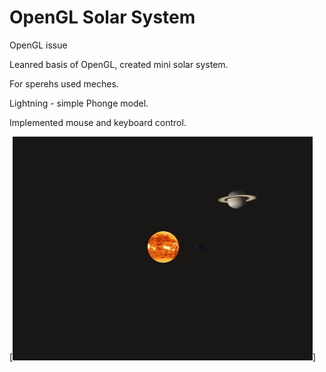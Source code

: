 # OpenGL Solar System
OpenGL issue

Leanred basis of OpenGL, created mini solar system.

For sperehs used meches.

Lightning - simple Phonge model.

Implemented mouse and keyboard control.

[![Demo CountPages alpha](https://github.com/Annusha/solar_system/blob/master/resources/gif_sol_sys.gif)]



